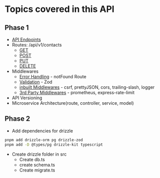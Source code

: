 # Topics covered in this API
## Phase 1
- [API Endpoints](#api-endpoints)
- Routes: /api/v1/contacts
  - [GET](#get)
  - [POST](#post)
  - [PUT](#put)
  - [DELETE](#delete)
- Middlewares
  - [Error Handling](#error-handling) - notFound Route
  - [Validation](#validation) - Zod
  - [inbuilt Middlewares](#inbuilt-middlewares--3rd-party-middlewares) - csrf, prettyJSON, cors, trailing-slash, logger
  - [3rd Party Middlewares](#inbuilt-middlewares--3rd-party-middlewares) - prometheus, express-rate-limit
- API Versioning
- Microservice Architecture(route, controller, service, model)
## Phase 2

- Add dependencies for drizzle
```bash
pnpm add drizzle-orm pg drizzle-zod
pnpm add -D @types/pg drizzle-kit typescript
```
- Create drizzle folder in src
  - Create db.ts
  - create schema.ts
  - Create migrate.ts
